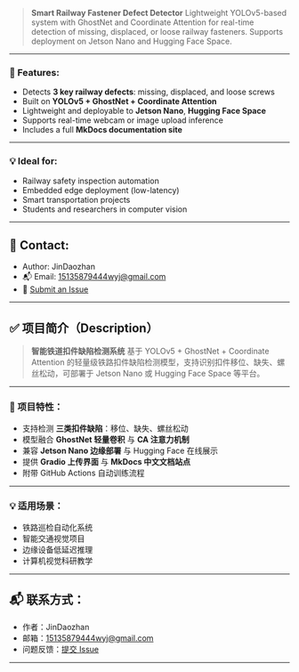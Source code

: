 > **Smart Railway Fastener Defect Detector**
> Lightweight YOLOv5-based system with GhostNet and Coordinate Attention for real-time detection of missing, displaced, or loose railway fasteners. Supports deployment on Jetson Nano and Hugging Face Space.

---

### 🧠 Features:

* Detects **3 key railway defects**: missing, displaced, and loose screws
* Built on **YOLOv5 + GhostNet + Coordinate Attention**
* Lightweight and deployable to **Jetson Nano**, **Hugging Face Space**
* Supports real-time webcam or image upload inference
* Includes a full **MkDocs documentation site**

---

### 💡 Ideal for:

* Railway safety inspection automation
* Embedded edge deployment (low-latency)
* Smart transportation projects
* Students and researchers in computer vision

---

## 📨 Contact:

* Author: JinDaozhan
* 📬 Email: [15135879444wyj@gmail.com](mailto:15135879444wyj@gmail.com)
* 💬 [Submit an Issue](https://github.com/JinDaozhan/smart-railway-defect-detector/issues)

---


## ✅ 项目简介（Description）

> **智能铁道扣件缺陷检测系统**
> 基于 YOLOv5 + GhostNet + Coordinate Attention 的轻量级铁路扣件缺陷检测模型，支持识别扣件移位、缺失、螺丝松动，可部署于 Jetson Nano 或 Hugging Face Space 等平台。

---

### 🧠 项目特性：

* 支持检测 **三类扣件缺陷**：移位、缺失、螺丝松动
* 模型融合 **GhostNet 轻量卷积** 与 **CA 注意力机制**
* 兼容 **Jetson Nano 边缘部署** 与 Hugging Face 在线展示
* 提供 **Gradio 上传界面** 与 **MkDocs 中文文档站点**
* 附带 GitHub Actions 自动训练流程

---

### 💡 适用场景：

* 铁路巡检自动化系统
* 智能交通视觉项目
* 边缘设备低延迟推理
* 计算机视觉科研教学

---

## 📬 联系方式：

* 作者：JinDaozhan
* 邮箱：[15135879444wyj@gmail.com](mailto:15135879444wyj@gmail.com)
* 问题反馈：[提交 Issue](https://github.com/JinDaozhan/smart-railway-defect-detector/issues)

---
